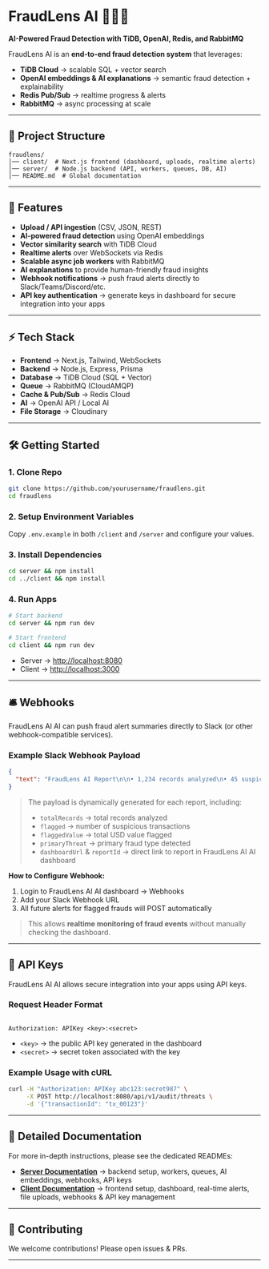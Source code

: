 # FraudLens AI 🕵️‍♂️✨  
**AI-Powered Fraud Detection with TiDB, OpenAI, Redis, and RabbitMQ**  

FraudLens AI is an **end-to-end fraud detection system** that leverages:  
- **TiDB Cloud** → scalable SQL + vector search  
- **OpenAI embeddings & AI explanations** → semantic fraud detection + explainability  
- **Redis Pub/Sub** → realtime progress & alerts  
- **RabbitMQ** → async processing at scale  

---

## 📂 Project Structure 
``` 
fraudlens/
│── client/  # Next.js frontend (dashboard, uploads, realtime alerts)
│── server/  # Node.js backend (API, workers, queues, DB, AI)
│── README.md  # Global documentation
```

---

## 🚀 Features  
- **Upload / API ingestion** (CSV, JSON, REST)  
- **AI-powered fraud detection** using OpenAI embeddings  
- **Vector similarity search** with TiDB Cloud  
- **Realtime alerts** over WebSockets via Redis  
- **Scalable async job workers** with RabbitMQ  
- **AI explanations** to provide human-friendly fraud insights  
- **Webhook notifications** → push fraud alerts directly to Slack/Teams/Discord/etc.  
- **API key authentication** → generate keys in dashboard for secure integration into your apps

---

## ⚡ Tech Stack  
- **Frontend** → Next.js, Tailwind, WebSockets  
- **Backend** → Node.js, Express, Prisma  
- **Database** → TiDB Cloud (SQL + Vector)  
- **Queue** → RabbitMQ (CloudAMQP)  
- **Cache & Pub/Sub** → Redis Cloud  
- **AI** → OpenAI API / Local AI  
- **File Storage** → Cloudinary  

---

## 🛠️ Getting Started  

### 1. Clone Repo  
```bash
git clone https://github.com/yourusername/fraudlens.git
cd fraudlens
````

### 2. Setup Environment Variables

Copy `.env.example` in both `/client` and `/server` and configure your values.

### 3. Install Dependencies

```bash
cd server && npm install
cd ../client && npm install
```

### 4. Run Apps

```bash
# Start backend
cd server && npm run dev

# Start frontend
cd client && npm run dev
```

* Server → [http://localhost:8080](http://localhost:8080)
* Client → [http://localhost:3000](http://localhost:3000)

---

## 🛎️ Webhooks 

FraudLens AI AI can push fraud alert summaries directly to Slack (or other webhook-compatible services).  

### Example Slack Webhook Payload  

```json
{
  "text": "FraudLens AI Report\n\n• 1,234 records analyzed\n• 45 suspicious transactions flagged (USD $12,345.67)\n\nDetected include: Duplicate Transactions\n\nView full details in FraudLens AI App: https://fraud-detection-fawn.vercel.app/dashboard/threats"
}
```

> The payload is dynamically generated for each report, including:
>
> * `totalRecords` → total records analyzed
> * `flagged` → number of suspicious transactions
> * `flaggedValue` → total USD value flagged
> * `primaryThreat` → primary fraud type detected
> * `dashboardUrl` & `reportId` → direct link to report in FraudLens AI AI dashboard

**How to Configure Webhook:**

1. Login to FraudLens AI AI dashboard → Webhooks
2. Add your Slack Webhook URL
3. All future alerts for flagged frauds will POST automatically

> This allows **realtime monitoring of fraud events** without manually checking the dashboard.

---

## 🔑 API Keys  

FraudLens AI AI allows secure integration into your apps using API keys.  

### Request Header Format  

````

Authorization: APIKey <key>:<secret>

````

- `<key>` → the public API key generated in the dashboard  
- `<secret>` → secret token associated with the key  

### Example Usage with cURL  

```bash
curl -H "Authorization: APIKey abc123:secret987" \
     -X POST http://localhost:8080/api/v1/audit/threats \
     -d '{"transactionId": "tx_00123"}'
````

---

## 📖 Detailed Documentation

For more in-depth instructions, please see the dedicated READMEs:

* **[Server Documentation](server/README.md)** → backend setup, workers, queues, AI embeddings, webhooks, API keys
* **[Client Documentation](client/README.md)** → frontend setup, dashboard, real-time alerts, file uploads, webhooks & API key management

---

## 🤝 Contributing

We welcome contributions! Please open issues & PRs.

---
